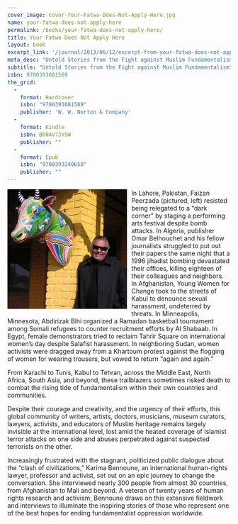 ```yaml
---
cover_image: cover-Your-Fatwa-Does-Not-Apply-Here.jpg
name: your-fatwa-does-not-apply-here
permalink: /books/your-fatwa-does-not-apply-here/
title: Your Fatwa Does Not Apply Here
layout: book
excerpt_link: '/journal/2013/06/12/excerpt-from-your-fatwa-does-not-apply-here/'
meta_desc: "Untold Stories from the Fight against Muslim Fundamentalism"
subtitle: "Untold Stories from the Fight against Muslim Fundamentalism"
isbn: 9780393081589
the_grid:
  - 
    format: Hardcover
    isbn: "9780393081589"
    publisher: 'W. W. Norton & Company'
  - 
    format: Kindle
    isbn: B00AV7JV5W
    publisher: ""
  - 
    format: Epub
    isbn: "9780393240658"
    publisher: ""
---
```

<p>
<img src="/assets/img/PICT0077_wr-270px.jpg" alt="The late great Pakistani arts promoter and producer Faizan Peerzada. December 2010. Lahore" style="opacity: 1; float: left; margin: 0px 10px 10px 0px; ">
</p>
<p>
In Lahore, Pakistan, Faizan Peerzada (pictured, left) resisted being relegated to a “dark corner” by staging a performing arts festival despite bomb attacks. In Algeria, publisher Omar Belhouchet and his fellow journalists struggled to put out their papers the same night that a 1996 jihadist bombing devastated their offices, killing eighteen of their colleagues and neighbors. In Afghanistan, Young Women for Change took to the streets of Kabul to denounce sexual harassment, undeterred by threats. In Minneapolis, Minnesota, Abdirizak Bihi organized a Ramadan basketball tournament among Somali refugees to counter recruitment efforts by Al Shabaab. In Egypt, female demonstrators tried to reclaim Tahrir Square on international women’s day despite Salafist harassment.  In neighboring Sudan, women activists were dragged away from a Khartoum protest against the flogging of women for wearing trousers, but vowed to return “again and again.”
</p>
<p>
From Karachi to Tunis, Kabul to Tehran, across the Middle East, North Africa, South Asia, and beyond, these trailblazers sometimes risked death to combat the rising tide of fundamentalism within their own countries and communities.
</p>
<p>
Despite their courage and creativity, and the urgency of their efforts, this global community of writers, artists, doctors, musicians, museum curators, lawyers, activists, and educators of Muslim heritage remains largely invisible at the international level, lost amid the heated coverage of Islamist terror attacks on one side and abuses perpetrated against suspected terrorists on the other.
</p>
<p>
Increasingly frustrated with the stagnant, politicized public dialogue about the “clash of civilizations,” Karima Bennoune, an international human-rights lawyer, professor and activist, set out on an epic journey to change the conversation. She interviewed nearly 300 people from almost 30 countries, from Afghanistan to Mali and beyond. A veteran of twenty years of human rights research and activism, Bennoune draws on this extensive fieldwork and interviews to illuminate the inspiring stories of those who represent one of the best hopes for ending fundamentalist oppression worldwide.
</p>